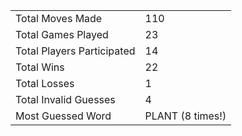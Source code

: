 |              |                |
| ---------------- | ----------------------------- |
| Total Moves Made | 110 |
| Total Games Played | 23 |
| Total Players Participated | 14 |
| Total Wins | 22 |
| Total Losses | 1 |
| Total Invalid Guesses | 4 |
| Most Guessed Word | PLANT (8 times!) |
